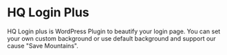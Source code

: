 # HQ Login Plus
HQ Login plus is WordPress Plugin to beautify your login page.
You can set your own custom background or use default background and support our cause "Save Mountains".
